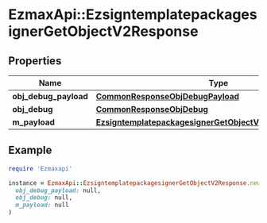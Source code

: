 # EzmaxApi::EzsigntemplatepackagesignerGetObjectV2Response

## Properties

| Name | Type | Description | Notes |
| ---- | ---- | ----------- | ----- |
| **obj_debug_payload** | [**CommonResponseObjDebugPayload**](CommonResponseObjDebugPayload.md) |  |  |
| **obj_debug** | [**CommonResponseObjDebug**](CommonResponseObjDebug.md) |  | [optional] |
| **m_payload** | [**EzsigntemplatepackagesignerGetObjectV2ResponseMPayload**](EzsigntemplatepackagesignerGetObjectV2ResponseMPayload.md) |  |  |

## Example

```ruby
require 'Ezmaxapi'

instance = EzmaxApi::EzsigntemplatepackagesignerGetObjectV2Response.new(
  obj_debug_payload: null,
  obj_debug: null,
  m_payload: null
)
```

